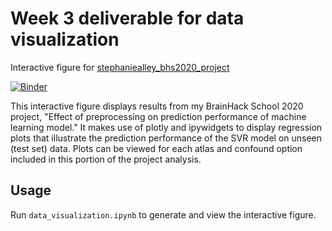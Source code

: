 # Week 3 deliverable for data visualization
Interactive figure for [stephaniealley_bhs2020_project](https://github.com/brainhack-school2020/stephaniealley_bhs2020_project)

[![Binder](https://mybinder.org/badge_logo.svg)](https://mybinder.org/v2/gh/stephaniealley/stephaniealley_bhs2020_data_visualization/master)

This interactive figure displays results from my BrainHack School 2020 project, "Effect of preprocessing on prediction performance of machine learning model." It makes use of plotly and ipywidgets to display regression plots that illustrate the prediction performance of the SVR model on unseen (test set) data. Plots can be viewed for each atlas and confound option included in this portion of the project analysis.

## Usage
Run `data_visualization.ipynb` to generate and view the interactive figure.
